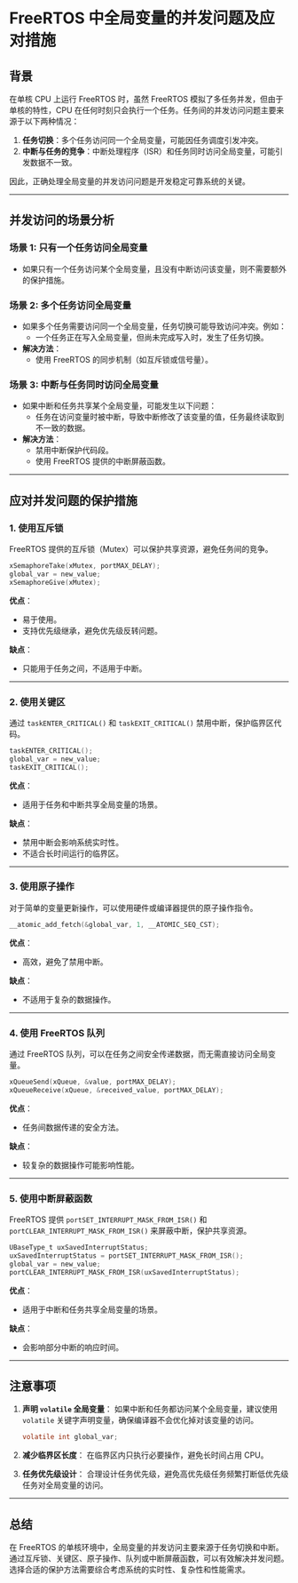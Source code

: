 # FreeRTOS 中全局变量的并发问题及应对措施

## 背景
在单核 CPU 上运行 FreeRTOS 时，虽然 FreeRTOS 模拟了多任务并发，但由于单核的特性，CPU 在任何时刻只会执行一个任务。任务间的并发访问问题主要来源于以下两种情况：

1. **任务切换**：多个任务访问同一个全局变量，可能因任务调度引发冲突。
2. **中断与任务的竞争**：中断处理程序（ISR）和任务同时访问全局变量，可能引发数据不一致。

因此，正确处理全局变量的并发访问问题是开发稳定可靠系统的关键。

---

## 并发访问的场景分析

### 场景 1: 只有一个任务访问全局变量
- 如果只有一个任务访问某个全局变量，且没有中断访问该变量，则不需要额外的保护措施。

### 场景 2: 多个任务访问全局变量
- 如果多个任务需要访问同一个全局变量，任务切换可能导致访问冲突。例如：
  - 一个任务正在写入全局变量，但尚未完成写入时，发生了任务切换。
- **解决方法**：
  - 使用 FreeRTOS 的同步机制（如互斥锁或信号量）。

### 场景 3: 中断与任务同时访问全局变量
- 如果中断和任务共享某个全局变量，可能发生以下问题：
  - 任务在访问变量时被中断，导致中断修改了该变量的值，任务最终读取到不一致的数据。
- **解决方法**：
  - 禁用中断保护代码段。
  - 使用 FreeRTOS 提供的中断屏蔽函数。

---

## 应对并发问题的保护措施

### 1. 使用互斥锁
FreeRTOS 提供的互斥锁（Mutex）可以保护共享资源，避免任务间的竞争。

```c
xSemaphoreTake(xMutex, portMAX_DELAY);
global_var = new_value;
xSemaphoreGive(xMutex);
```

**优点**：
- 易于使用。
- 支持优先级继承，避免优先级反转问题。

**缺点**：
- 只能用于任务之间，不适用于中断。

---

### 2. 使用关键区
通过 `taskENTER_CRITICAL()` 和 `taskEXIT_CRITICAL()` 禁用中断，保护临界区代码。

```c
taskENTER_CRITICAL();
global_var = new_value;
taskEXIT_CRITICAL();
```

**优点**：
- 适用于任务和中断共享全局变量的场景。

**缺点**：
- 禁用中断会影响系统实时性。
- 不适合长时间运行的临界区。

---

### 3. 使用原子操作
对于简单的变量更新操作，可以使用硬件或编译器提供的原子操作指令。

```c
__atomic_add_fetch(&global_var, 1, __ATOMIC_SEQ_CST);
```

**优点**：
- 高效，避免了禁用中断。

**缺点**：
- 不适用于复杂的数据操作。

---

### 4. 使用 FreeRTOS 队列
通过 FreeRTOS 队列，可以在任务之间安全传递数据，而无需直接访问全局变量。

```c
xQueueSend(xQueue, &value, portMAX_DELAY);
xQueueReceive(xQueue, &received_value, portMAX_DELAY);
```

**优点**：
- 任务间数据传递的安全方法。

**缺点**：
- 较复杂的数据操作可能影响性能。

---

### 5. 使用中断屏蔽函数
FreeRTOS 提供 `portSET_INTERRUPT_MASK_FROM_ISR()` 和 `portCLEAR_INTERRUPT_MASK_FROM_ISR()` 来屏蔽中断，保护共享资源。

```c
UBaseType_t uxSavedInterruptStatus;
uxSavedInterruptStatus = portSET_INTERRUPT_MASK_FROM_ISR();
global_var = new_value;
portCLEAR_INTERRUPT_MASK_FROM_ISR(uxSavedInterruptStatus);
```

**优点**：
- 适用于中断和任务共享全局变量的场景。

**缺点**：
- 会影响部分中断的响应时间。

---

## 注意事项
1. **声明 `volatile` 全局变量**：
   如果中断和任务都访问某个全局变量，建议使用 `volatile` 关键字声明变量，确保编译器不会优化掉对该变量的访问。

   ```c
   volatile int global_var;
   ```

2. **减少临界区长度**：
   在临界区内只执行必要操作，避免长时间占用 CPU。

3. **任务优先级设计**：
   合理设计任务优先级，避免高优先级任务频繁打断低优先级任务对全局变量的访问。

---

## 总结
在 FreeRTOS 的单核环境中，全局变量的并发访问主要来源于任务切换和中断。通过互斥锁、关键区、原子操作、队列或中断屏蔽函数，可以有效解决并发问题。选择合适的保护方法需要综合考虑系统的实时性、复杂性和性能需求。

